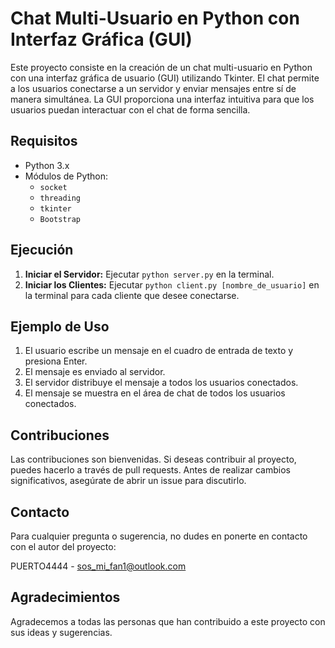# Chat Multi-Usuario en Python con Interfaz Gráfica (GUI)

Este proyecto consiste en la creación de un chat multi-usuario en Python con una interfaz gráfica de usuario (GUI) utilizando Tkinter. El chat permite a los usuarios conectarse a un servidor y enviar mensajes entre sí de manera simultánea. La GUI proporciona una interfaz intuitiva para que los usuarios puedan interactuar con el chat de forma sencilla.

## Requisitos

- Python 3.x
- Módulos de Python:
  - `socket`
  - `threading`
  - `tkinter`
  - `Bootstrap`

## Ejecución

1. **Iniciar el Servidor:** Ejecutar `python server.py` en la terminal.
2. **Iniciar los Clientes:** Ejecutar `python client.py [nombre_de_usuario]` en la terminal para cada cliente que desee conectarse.

## Ejemplo de Uso

1. El usuario escribe un mensaje en el cuadro de entrada de texto y presiona Enter.
2. El mensaje es enviado al servidor.
3. El servidor distribuye el mensaje a todos los usuarios conectados.
4. El mensaje se muestra en el área de chat de todos los usuarios conectados.

## Contribuciones

Las contribuciones son bienvenidas. Si deseas contribuir al proyecto, puedes hacerlo a través de pull requests. Antes de realizar cambios significativos, asegúrate de abrir un issue para discutirlo.

## Contacto

Para cualquier pregunta o sugerencia, no dudes en ponerte en contacto con el autor del proyecto:

PUERTO4444 - sos_mi_fan1@outlook.com

## Agradecimientos

Agradecemos a todas las personas que han contribuido a este proyecto con sus ideas y sugerencias.
